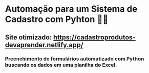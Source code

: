 # Automação para um Sistema de Cadastro com Pyhton 🐱‍👤

## Site otimizado: https://cadastroprodutos-devaprender.netlify.app/

### Preenchimento de formulários automatizado com Python buscando os dados em uma planilha do Excel.
